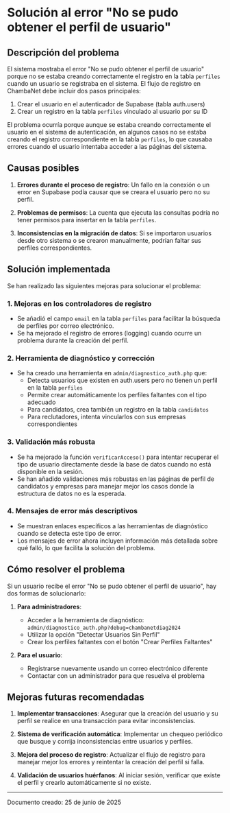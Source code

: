 # Solución al error "No se pudo obtener el perfil de usuario"

## Descripción del problema

El sistema mostraba el error "No se pudo obtener el perfil de usuario" porque no se estaba creando correctamente el registro en la tabla `perfiles` cuando un usuario se registraba en el sistema. El flujo de registro en ChambaNet debe incluir dos pasos principales:

1. Crear el usuario en el autenticador de Supabase (tabla auth.users)
2. Crear un registro en la tabla `perfiles` vinculado al usuario por su ID

El problema ocurría porque aunque se estaba creando correctamente el usuario en el sistema de autenticación, en algunos casos no se estaba creando el registro correspondiente en la tabla `perfiles`, lo que causaba errores cuando el usuario intentaba acceder a las páginas del sistema.

## Causas posibles

1. **Errores durante el proceso de registro**: Un fallo en la conexión o un error en Supabase podía causar que se creara el usuario pero no su perfil.

2. **Problemas de permisos**: La cuenta que ejecuta las consultas podría no tener permisos para insertar en la tabla `perfiles`.

3. **Inconsistencias en la migración de datos**: Si se importaron usuarios desde otro sistema o se crearon manualmente, podrían faltar sus perfiles correspondientes.

## Solución implementada

Se han realizado las siguientes mejoras para solucionar el problema:

### 1. Mejoras en los controladores de registro

- Se añadió el campo `email` en la tabla `perfiles` para facilitar la búsqueda de perfiles por correo electrónico.
- Se ha mejorado el registro de errores (logging) cuando ocurre un problema durante la creación del perfil.

### 2. Herramienta de diagnóstico y corrección

- Se ha creado una herramienta en `admin/diagnostico_auth.php` que:
  - Detecta usuarios que existen en auth.users pero no tienen un perfil en la tabla `perfiles`
  - Permite crear automáticamente los perfiles faltantes con el tipo adecuado
  - Para candidatos, crea también un registro en la tabla `candidatos`
  - Para reclutadores, intenta vincularlos con sus empresas correspondientes

### 3. Validación más robusta

- Se ha mejorado la función `verificarAcceso()` para intentar recuperar el tipo de usuario directamente desde la base de datos cuando no está disponible en la sesión.
- Se han añadido validaciones más robustas en las páginas de perfil de candidatos y empresas para manejar mejor los casos donde la estructura de datos no es la esperada.

### 4. Mensajes de error más descriptivos

- Se muestran enlaces específicos a las herramientas de diagnóstico cuando se detecta este tipo de error.
- Los mensajes de error ahora incluyen información más detallada sobre qué falló, lo que facilita la solución del problema.

## Cómo resolver el problema

Si un usuario recibe el error "No se pudo obtener el perfil de usuario", hay dos formas de solucionarlo:

1. **Para administradores**:
   - Acceder a la herramienta de diagnóstico: `admin/diagnostico_auth.php?debug=chambanetdiag2024`
   - Utilizar la opción "Detectar Usuarios Sin Perfil"
   - Crear los perfiles faltantes con el botón "Crear Perfiles Faltantes"

2. **Para el usuario**:
   - Registrarse nuevamente usando un correo electrónico diferente
   - Contactar con un administrador para que resuelva el problema

## Mejoras futuras recomendadas

1. **Implementar transacciones**: Asegurar que la creación del usuario y su perfil se realice en una transacción para evitar inconsistencias.

2. **Sistema de verificación automática**: Implementar un chequeo periódico que busque y corrija inconsistencias entre usuarios y perfiles.

3. **Mejora del proceso de registro**: Actualizar el flujo de registro para manejar mejor los errores y reintentar la creación del perfil si falla.

4. **Validación de usuarios huérfanos**: Al iniciar sesión, verificar que existe el perfil y crearlo automáticamente si no existe.

---

Documento creado: 25 de junio de 2025
